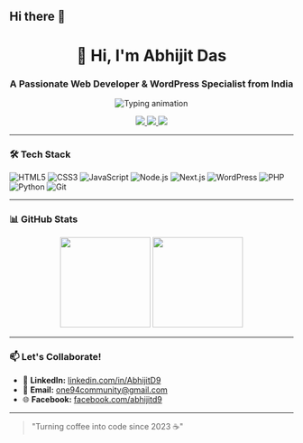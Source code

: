 ## Hi there 👋

<!--
**One94Community/One94community** is a ✨ _special_ ✨ repository because its `README.md` (this file) appears on your GitHub profile.

Here are some ideas to get you started:

- 🔭 I’m currently working on ...
- 🌱 I’m currently learning ...
- 👯 I’m looking to collaborate on ...
- 🤔 I’m looking for help with ...
- 💬 Ask me about ...
- 📫 How to reach me: ...
- 😄 Pronouns: ...
- ⚡ Fun fact: ...
-->

<!-- Header with animated emoji -->
<h1 align="center">👋 Hi, I'm Abhijit Das</h1>
<h3 align="center">A Passionate Web Developer & WordPress Specialist from India</h3>

<!-- Animated divider -->
<div align="center">
  <img src="https://readme-typing-svg.demolab.com?font=Fira+Code&pause=1000&color=2D7DfA&center=true&vCenter=true&width=435&lines=Turning+ideas+into+code;Building+with+%3C%2F%3E+and+%E2%9A%99%EF%B8%8F;Open-source+enthusiast" alt="Typing animation">
</div>

<p align="center">
  <a href="https://linkedin.com/in/AbhijitD9">
    <img src="https://img.shields.io/badge/LinkedIn-0A66C2?style=flat&logo=linkedin&logoColor=white">
  </a>
  <a href="mailto:one94community@gmail.com">
    <img src="https://img.shields.io/badge/Gmail-EA4335?style=flat&logo=gmail&logoColor=white">
  </a>
  <a href="https://facebook.com/abhijitd9">
    <img src="https://img.shields.io/badge/Facebook-1877F2?style=flat&logo=facebook&logoColor=white">
  </a>
</p>

---

### 🛠️ Tech Stack
![HTML5](https://img.shields.io/badge/HTML5-E34F26?style=for-the-badge&logo=html5&logoColor=white)
![CSS3](https://img.shields.io/badge/CSS3-1572B6?style=for-the-badge&logo=css3&logoColor=white)
![JavaScript](https://img.shields.io/badge/JavaScript-F7DF1E?style=for-the-badge&logo=javascript&logoColor=black)
![Node.js](https://img.shields.io/badge/Node.js-339933?style=for-the-badge&logo=nodedotjs&logoColor=white)
![Next.js](https://img.shields.io/badge/Next.js-000000?style=for-the-badge&logo=nextdotjs&logoColor=white)
![WordPress](https://img.shields.io/badge/WordPress-21759B?style=for-the-badge&logo=wordpress&logoColor=white)
![PHP](https://img.shields.io/badge/PHP-777BB4?style=for-the-badge&logo=php&logoColor=white)
![Python](https://img.shields.io/badge/Python-3776AB?style=for-the-badge&logo=python&logoColor=white)
![Git](https://img.shields.io/badge/Git-F05032?style=for-the-badge&logo=git&logoColor=white)

---

### 📊 GitHub Stats
<div align="center">
  <img height="160em" src="https://github-readme-stats.vercel.app/api?username=abhijit-das&show_icons=true&theme=default&hide_border=true">
  <img height="160em" src="https://github-readme-stats.vercel.app/api/top-langs/?username=abhijit-das&layout=compact&theme=default&hide_border=true">
</div>

---

### 📫 Let's Collaborate!
- 🔗 **LinkedIn:** [linkedin.com/in/AbhijitD9](https://linkedin.com/in/AbhijitD9)
- 📧 **Email:** [one94community@gmail.com](mailto:one94community@gmail.com)
- 🌐 **Facebook:** [facebook.com/abhijitd9](https://facebook.com/abhijitd9)

---

> "Turning coffee into code since 2023 ☕️" 
